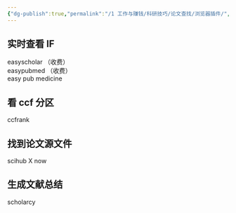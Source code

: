 ```yaml
---
{"dg-publish":true,"permalink":"/1 工作与赚钱/科研技巧/论文查找/浏览器插件/","title":"浏览器插件"}
---
```



## 实时查看 IF
easyscholar  （收费）  
easypubmed  （收费）  
easy pub medicine
## 看 ccf 分区
ccfrank
## 找到论文源文件
scihub X now
## 生成文献总结
scholarcy